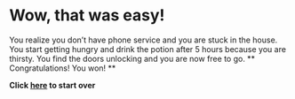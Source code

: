 # Wow, that was easy!  

You realize you don’t have phone service and you are stuck in the house. You start getting hungry and drink the potion after 5 hours because you are thirsty. You find the doors unlocking and you are now free to go. ** Congratulations! You won! **  

**Click [here](wake-up.md) to start over**